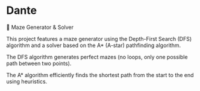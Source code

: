 # Dante

🧩 Maze Generator & Solver

This project features a maze generator using the Depth-First Search (DFS) algorithm and a solver based on the A* (A-star) pathfinding algorithm.

The DFS algorithm generates perfect mazes (no loops, only one possible path between two points).

The A* algorithm efficiently finds the shortest path from the start to the end using heuristics.
